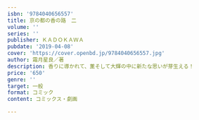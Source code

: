```yaml
---
isbn: '9784040656557'
title: 京の都の香の路　二
volume: ''
series: ''
publisher: ＫＡＤＯＫＡＷＡ
pubdate: '2019-04-08'
cover: 'https://cover.openbd.jp/9784040656557.jpg'
author: 霜月星良／著
description: 香りに導かれて、薫そして大輝の中に新たな思いが芽生える！
price: '650'
genre: ''
target: 一般
format: コミック
content: コミックス・劇画

---
```

